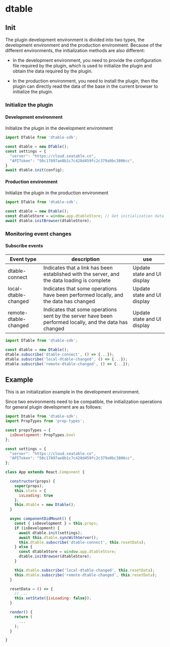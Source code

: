 # dtable

## Init
The plugin development environment is divided into two types, the development environment and the production environment. Because of the different environments, the initialization methods are also different:

- In the development environment, you need to provide the configuration file required by the plugin, which is used to initialize the plugin and obtain the data required by the plugin.

- In the production environment, you need to install the plugin, then the plugin can directly read the data of the base in the current browser to initialize the plugin.

### Initialize the plugin

#### Development environment

Initialize the plugin in the development environment

```javascript
import DTable from 'dtable-sdk';

const dtable = new DTable();
const settings = {
  "server": "https://cloud.seatable.cn",
  "APIToken": "50c17897ae8b1c7c428d459fc2c379a9bc3806cc",
}
await dtable.init(config);
```

#### Production environment

Initialize the plugin in the production environment

```javascript
import DTable from 'dtable-sdk';

const dtable = new Dtable();
const dtableStore = window.app.dtableStore; // Get initialization data from the production environment
await dtable.initBrowser(dtableStore);
```


### Monitoring event changes

#### Subscribe events

|Event type|description | use |
|-|-|-|
|dtable-connect|Indicates that a link has been established with the server, and the data loading is complete | Update state and UI display |
|local-dtable-changed|Indicates that some operations have been performed locally, and the data has changed| Update state and UI display |
|remote-dtable-changed| Indicates that some operations sent by the server have been performed locally, and the data has changed | Update state and UI display |

```javascript
import DTable from 'dtable-sdk';

const dtable = new Dtable();
dtable.subscribe('dtable-connect', () => {...});
dtable.subscribe('local-dtable-changed', () => {...});
dtable.subscribe('remote-dtable-changed', () => {...});
```

## Example

This is an initialization example in the development environment.

Since two environments need to be compatible, the initialization operations for general plugin development are as follows:

```javascript
import Dtable from 'dtable-sdk';
import PropTypes from 'prop-types';

const propsTypes = {
  isDevelopment: PropTypes.bool
};

const settings = {
  "server": "https://cloud.seatable.cn",
  "APIToken": "50c17897ae8b1c7c428d459fc2c379a9bc3806cc",
};

class App extends React.Component {

  constructor(props) {
    super(props);
    this.state = {
      isLoading: true
    };
    this.dtable = new Dtable();
  }

  async componentDidMount() {
    const { isDevelopment } = this.props;
    if (isDevelopment) {
      await dtable.init(settings);
      await this.dtable.syncWithServer();
      this.dtable.subscribe('dtable-connect', this.resetData);
    } else {
      const dtableStore = window.app.dtableStore;
      dtable.initBrowser(dtableStore);
    }

    this.dtable.subscribe('local-dtable-changed', this.resetData);
    this.dtable.subscribe('remote-dtable-changed', this.resetData);
  }

  resetData = () => {
    // ...
    this.setState({isLoading: false});
  }

  render() {
    return (
      ...
    );
  }

}
```

